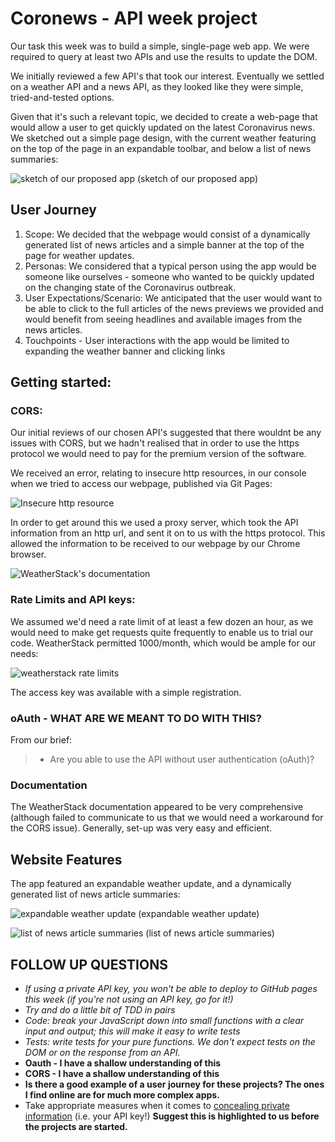 # Coronews - API week project

Our task this week was to build a simple, single-page web app. We were required to query at least two APIs and use the results to update the DOM.

We initially reviewed a few API's that took our interest. Eventually we settled on a weather API and a news API, as they looked like they were simple, tried-and-tested options.

Given that it's such a relevant topic, we decided to create a web-page that would allow a user to get quickly updated on the latest Coronavirus news. We sketched out a simple page design, with the current weather featuring on the top of the page in an expandable toolbar, and below a list of news summaries:

![sketch of our proposed app](https://i.imgur.com/43qUCO3.png)
(sketch of our proposed app)

## User Journey

1. Scope: We decided that the webpage would consist of a dynamically generated list of news articles and a simple banner at the top of the page for weather updates.
2. Personas: We considered that a typical person using the app would be someone like ourselves - someone who wanted to be quickly updated on the changing state of the Coronavirus outbreak.
3. User Expectations/Scenario: We anticipated that the user would want to be able to click to the full articles of the news previews we provided and would benefit from seeing headlines and available images from the news articles.
4. Touchpoints - User interactions with the app would be limited to expanding the weather banner and clicking links


## Getting started:

### CORS:

Our initial reviews of our chosen API's suggested that there wouldnt be any issues with CORS, but we hadn't realised that in order to use the https protocol we would need to pay for the premium version of the software.

We received an error, relating to insecure http resources, in our console when we tried to access our webpage, published via Git Pages:

![Insecure http resource](https://i.imgur.com/9z3HxzD.png)

In order to get around this we used a proxy server, which took the API information from an http url, and sent it on to us with the https protocol. This allowed the information to be received to our webpage by our Chrome browser.

![WeatherStack's documentation](https://i.imgur.com/LaesdXT.png)

### Rate Limits and API keys:

We assumed we'd need a rate limit of at least a few dozen an hour, as we would need to make get requests quite frequently to enable us to trial our code. WeatherStack permitted 1000/month, which would be ample for our needs:

![weatherstack rate limits](https://i.imgur.com/UOdLxzJ.png)

The access key was available with a simple registration.

### oAuth - WHAT ARE WE MEANT TO DO WITH THIS?

From our brief:
> - Are you able to use the API without user authentication (oAuth)?


### Documentation

The WeatherStack documentation appeared to be very comprehensive (although failed to communicate to us that we would need a workaround for the CORS issue). Generally, set-up was very easy and efficient.

## Website Features

The app featured an expandable weather update, and a dynamically generated list of news article summaries:

![expandable weather update](https://i.imgur.com/XCHIAL2.png)
(expandable weather update)

![list of news article summaries](https://i.imgur.com/Fhn36bX.png)
(list of news article summaries)

## FOLLOW UP QUESTIONS

- *If using a private API key, you won't be able to deploy to GitHub pages this week (if you're not using an API key, go for it!)*
- *Try and do a little bit of TDD in pairs*
- *Code: break your JavaScript down into small functions with a clear input and output; this will make it easy to write tests*
- *Tests: write tests for your pure functions. We don't expect tests on the DOM or on the response from an API.*
- **Oauth - I have a shallow understanding of this**
- **CORS - I have a shallow understanding of this**
- **Is there a good example of a user journey for these projects? The ones I find online are for much more complex apps.**
- Take appropriate measures when it comes to [concealing private information](https://gist.github.com/derzorngottes/3b57edc1f996dddcab25) (i.e. your API key!) **Suggest this is highlighted to us before the projects are started.**
